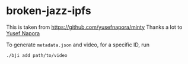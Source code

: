 # broken-jazz-ipfs

This is taken from https://github.com/yusefnapora/minty
Thanks a lot to [Yusef Napora](https://github.com/yusefnapora)

To generate `metadata.json` and video, for a specific ID, run

```
./bji add path/to/video 
```


